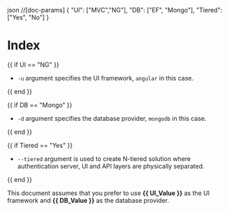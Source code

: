 json //[doc-params] { "UI": ["MVC","NG"], "DB": ["EF", "Mongo"], "Tiered": ["Yes", "No"] }

# Index

{{ if UI == "NG" }}

- `-u` argument specifies the UI framework, `angular` in this case.

{{ end }}

{{ if DB == "Mongo" }}

- `-d` argument specifies the database provider, `mongodb` in this case.

{{ end }}

{{ if Tiered == "Yes" }}

- `--tiered` argument is used to create N-tiered solution where authentication server, UI and API layers are physically separated.

{{ end }}

This document assumes that you prefer to use **{{ UI_Value }}** as the UI framework and **{{ DB_Value }}** as the database provider.
